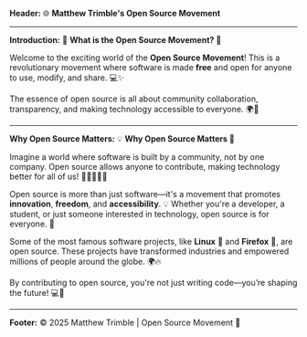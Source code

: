 

**Header:**
🌐 **Matthew Trimble's Open Source Movement**

---

**Introduction:**
🚀 **What is the Open Source Movement? 🌱**

Welcome to the exciting world of the **Open Source Movement**! This is a revolutionary movement where software is made **free** and open for anyone to use, modify, and share. 💻✨

The essence of open source is all about community collaboration, transparency, and making technology accessible to everyone. 🌍🙌

---

**Why Open Source Matters:**
💡 **Why Open Source Matters 🚀**

Imagine a world where software is built by a community, not by one company. Open source allows anyone to contribute, making technology better for all of us! 🔧👩‍💻👨‍💻

Open source is more than just software—it's a movement that promotes **innovation**, **freedom**, and **accessibility**. 💡 Whether you're a developer, a student, or just someone interested in technology, open source is for everyone. 🌟

Some of the most famous software projects, like **Linux** 🐧 and **Firefox** 🦊, are open source. These projects have transformed industries and empowered millions of people around the globe. 🌍🔥

By contributing to open source, you're not just writing code—you’re shaping the future! 💻🌟

---

**Footer:**
&copy; 2025 Matthew Trimble | Open Source Movement 🌱


